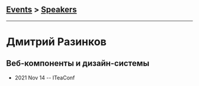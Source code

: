 ## [Events](../README.md) > [Speakers](../speakers.md)
---

# Дмитрий Разинков

## Веб-компоненты и дизайн-системы
- 2021 Nov 14 -- ITeaConf    
